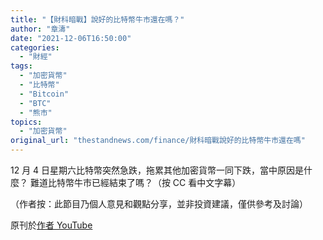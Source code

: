 ```yaml
---
title: "【財科暗戰】說好的比特幣牛市還在嗎？"
author: "章濤"
date: "2021-12-06T16:50:00"
categories:
  - "財經"
tags:
  - "加密貨幣"
  - "比特幣"
  - "Bitcoin"
  - "BTC"
  - "熊市"
topics:
  - "加密貨幣"
original_url: "thestandnews.com/finance/財科暗戰說好的比特幣牛市還在嗎"
---
```

12 月 4 日星期六比特幣突然急跌，拖累其他加密貨幣一同下跌，當中原因是什麼？ 難道比特幣牛市已經結束了嗎？（按 CC 看中文字幕）

  
（作者按：此節目乃個人意見和觀點分享，並非投資建議，僅供參考及討論）

原刊於[作者 YouTube](http://web.archive.org/web/20211206111638/https://youtu.be/6bvqHE8YMO8)